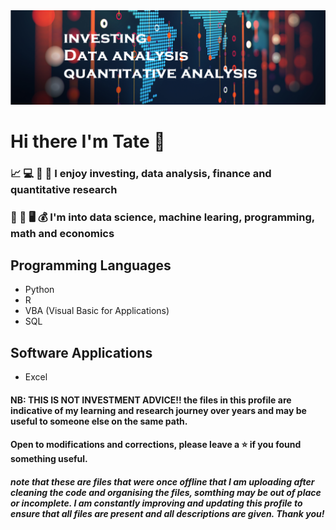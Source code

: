 <img src = "profile.png">

# Hi there I'm Tate 👋

### 📈 💻 🔣 💸 I enjoy investing, data analysis, finance and quantitative research
### 🤖 💱 🖥️ 💰 I'm into data science, machine learing, programming, math and economics

## Programming Languages
- Python
- R
- VBA (Visual Basic for Applications)
- SQL

## Software Applications
- Excel

#### NB: THIS IS NOT INVESTMENT ADVICE!! the files in this profile are indicative of my learning and research journey over years and may be useful to someone else on the same path.
#### Open to modifications and corrections, please leave a ⭐ if you found something useful. 
#### _note that these are files that were once offline that I am uploading after cleaning the code and organising the files, somthing may be out of place or incomplete. I am constantly improving and updating this profile to ensure that all files are present and all descriptions are given. Thank you!_
